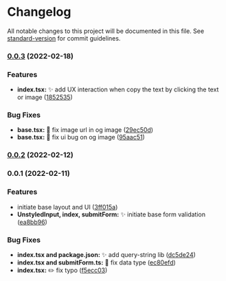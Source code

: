 # Changelog

All notable changes to this project will be documented in this file. See [standard-version](https://github.com/conventional-changelog/standard-version) for commit guidelines.

### [0.0.3](https://github.com/yehezkielgunawan/og/compare/v0.0.2...v0.0.3) (2022-02-18)


### Features

* **index.tsx:** :sparkles: add UX interaction when copy the text by clicking the text or image ([1852535](https://github.com/yehezkielgunawan/og/commit/1852535006647745e6b923f3270cf73ed4cbcd7c))


### Bug Fixes

* **base.tsx:** :bug: fix image url in og image ([29ec50d](https://github.com/yehezkielgunawan/og/commit/29ec50d061df8adb21cb5bc7a22c28dd803c3adc))
* **base.tsx:** :bug: fix ui bug on og image ([95aac51](https://github.com/yehezkielgunawan/og/commit/95aac51a4ebb6cd4ebc5117adab67814978c2916))

### [0.0.2](https://github.com/yehezkielgunawan/og/compare/v0.0.1...v0.0.2) (2022-02-12)

### 0.0.1 (2022-02-11)


### Features

* initiate base layout and UI ([3ff015a](https://github.com/yehezkielgunawan/og/commit/3ff015ad139f6d232f2277e001eda4aa88578750))
* **UnstyledInput, index, submitForm:** :sparkles: initiate base form validation ([ea8bb96](https://github.com/yehezkielgunawan/og/commit/ea8bb96ba3036005e923109347011cd82da3fe05))


### Bug Fixes

* **index.tsx and package.json:** :sparkles: add query-string lib ([dc5de24](https://github.com/yehezkielgunawan/og/commit/dc5de24c3abe2b97420b2716388266aad1b44fe0))
* **index.tsx and submitForm.ts:** :bug: fix data type ([ec80efd](https://github.com/yehezkielgunawan/og/commit/ec80efdb022edbc0ac00ff04c0bf363839b8e7e4))
* **index.tsx:** :pencil2: fix typo ([f5ecc03](https://github.com/yehezkielgunawan/og/commit/f5ecc03684870d526c752d5674a51337dc19659d))
